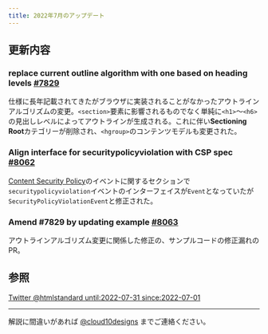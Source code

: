 ```yaml
---
title: 2022年7月のアップデート
---
```


## 更新内容

### replace current outline algorithm with one based on heading levels [#7829](https://github.com/whatwg/html/pull/7829)

仕様に長年記載されてきたがブラウザに実装されることがなかったアウトラインアルゴリズムの変更。`<section>`要素に影響されるものでなく単純に`<h1>`〜`<h6>`の見出しレベルによってアウトラインが生成される。これに伴い**Sectioning Root**カテゴリーが削除され、`<hgroup>`のコンテンツモデルも変更された。

### Align interface for securitypolicyviolation with CSP spec [#8062](https://github.com/whatwg/html/pull/8062)

[Content Security Policy](https://w3c.github.io/webappsec-csp/)のイベントに関するセクションで`securitypolicyviolation`イベントのインターフェイスが`Event`となっていたが`SecurityPolicyViolationEvent`と修正された。

### Amend #7829 by updating example [#8063](https://github.com/whatwg/html/pull/8063)

アウトラインアルゴリズム変更に関係した修正の、サンプルコードの修正漏れのPR。

## 参照

[Twitter @htmlstandard until:2022-07-31 since:2022-07-01](<https://twitter.com/search?q=(from%3Ahtmlstandard)%20until%3A2022-07-31%20since%3A2022-07-01&f=live>)

---

解説に間違いがあれば [@cloud10designs](https://twitter.com/cloud10designs) までご連絡ください。
